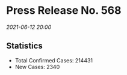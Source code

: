 
# Press Release No. 568
*2021-06-12 20:00*

## Statistics
* Total Confirmed Cases: 214431
* New Cases: 2340




        